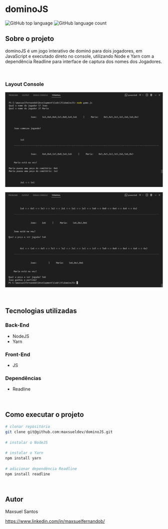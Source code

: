 # dominoJS

![GitHub top language](https://img.shields.io/github/languages/top/maxsueldev/dominoJS?color=green)
![GitHub language count](https://img.shields.io/github/languages/count/maxsueldev/dominoJS?color=green)

## Sobre o projeto

dominoJS é um jogo interativo de dominó para dois jogadores, em JavaScript e executado direto no console, utilizando Node e Yarn com a dependência Readline para interface de captura dos nomes dos Jogadores. 

<br>

### Layout Console

![Print screen dominoJS](img/print1.png)

![Print screen dominoJS](img/print2.png)

<br>

## Tecnologias utilizadas

### Back-End
* NodeJS
* Yarn

### Front-End
* JS

### Dependências
* Readline

<br>

## Como executar o projeto
```bash
# clonar repositório
git clone git@github.com:maxsueldev/dominoJS.git

# instalar o NodeJS

# instalar o Yarn
npm install yarn

# adicionar dependência Readline
npm install readline
```

<br>

## Autor
Maxsuel Santos

<https://www.linkedin.com/in/maxsuelfernandob/>
